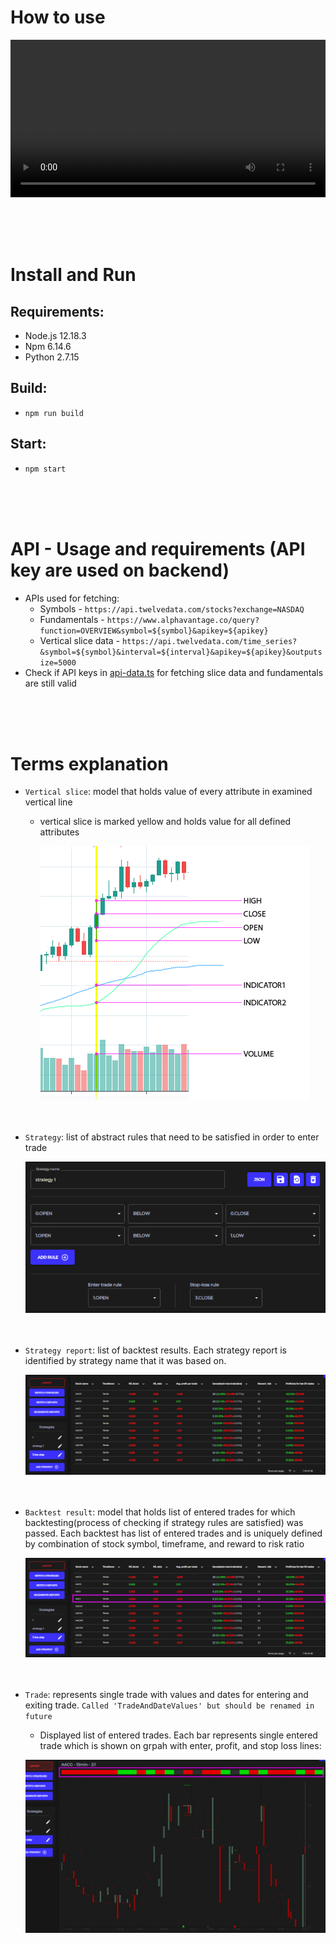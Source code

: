 # How to use
<video width="100%" controls>
  <source src="readme-graphics/quick-tutorial.mp4" type="video/mp4">
</video>


</br></br></br>

# Install and Run
## Requirements:
- Node.js 12.18.3
- Npm 6.14.6
- Python 2.7.15
## Build:
- `npm run build`
## Start:
- `npm start`

</br></br></br>


# API - Usage and requirements (API key are used on backend)
  - APIs used for fetching:
    - Symbols - `https://api.twelvedata.com/stocks?exchange=NASDAQ`
    - Fundamentals - `https://www.alphavantage.co/query?function=OVERVIEW&symbol=${symbol}&apikey=${apikey}`
    - Vertical slice data - `https://api.twelvedata.com/time_series?&symbol=${symbol}&interval=${interval}&apikey=${apikey}&outputsize=5000`
  - Check if API keys in [api-data.ts](src/data-extractor/api-data.ts) for fetching slice data and fundamentals are still valid


</br></br></br>

# Terms explanation
- `Vertical slice`: model that holds value of every attribute in examined vertical line
  - vertical slice is marked yellow and holds value for all defined attributes
    
    ![vertical-slice](readme-graphics/vertical-slice.png)
</br></br></br>


- `Strategy`: list of abstract rules that need to be satisfied in order to enter trade
  
  ![vertical-slice](readme-graphics/strategy-definition.png)
</br></br></br>


- `Strategy report`: list of backtest results. Each strategy report is identified by strategy name that it was based on.
  
  ![vertical-slice](readme-graphics/strategy-report.png)
</br></br></br>


- `Backtest result`: model that holds list of entered trades for which backtesting(process of checking if strategy rules are satisfied) was passed. Each backtest has list of entered trades and is uniquely defined by combination of stock symbol, timeframe, and reward to risk ratio
  
  ![vertical-slice](readme-graphics/backtest-result.png)
</br></br></br>


- `Trade`: represents single trade with values and dates for entering and exiting trade. `Called 'TradeAndDateValues' but should be renamed in future`
    - Displayed list of entered trades. Each bar represents single entered trade which is shown on grpah with enter, profit, and stop loss lines:

  ![vertical-slice](readme-graphics/trade-date-and-values.png)



